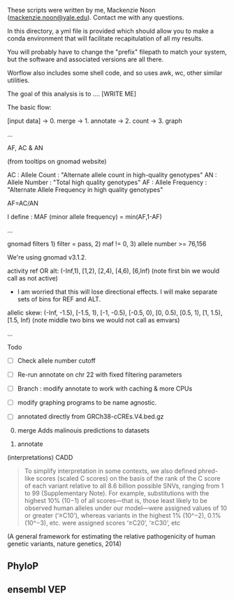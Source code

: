 These scripts were written by me, Mackenzie Noon (mackenzie.noon@yale.edu). Contact me with any questions.

In this directory, a yml file is provided which should allow you to make a conda environment that will facilitate recapitulation of all my results.

You will probably have to change the "prefix" filepath to match your system, but the software and associated versions are all there. 

Worflow also includes some shell code, and so uses awk, wc, other similar utilities. 

The goal of this analysis is to .... [WRITE ME]

The basic flow:

[input data] -> 0. merge -> 1. annotate -> 2. count -> 3. graph


...

AF, AC & AN

(from tooltips on gnomad website)

AC : Allele Count : "Alternate allele count in high-quality genotypes"
AN : Allele Number : "Total high quality genotypes"
AF : Allele Frequency : "Alternate Allele Frequency in high quality genotypes"

AF=AC/AN

I define : MAF (minor allele frequency) = min(AF,1-AF)

...

gnomad filters 1) filter = pass, 2) maf != 0, 3) allele number >= 76,156

We're using gnomad v3.1.2. 

activity ref OR alt:
(-Inf,1), [1,2), [2,4), [4,6), [6,Inf) (note first bin we would call as not active)
- I am worried that this will lose directional effects. I will make separate sets of bins for REF and ALT. 

allelic skew:
(-Inf, -1.5), [-1.5, 1), [-1, -0.5), [-0.5, 0), [0, 0.5), [0.5, 1), [1, 1.5), [1.5, Inf) (note middle two bins we would not call as emvars)

...

Todo
- [ ] Check allele number cutoff
- [ ] Re-run annotate on chr 22 with fixed filtering parameters
- [ ] Branch : modify annotate to work with caching & more CPUs
- [ ] modify graphing programs to be name agnostic.
- [ ] annotated directly from GRCh38-cCREs.V4.bed.gz


0. merge 
Adds malinouis predictions to datasets

1. annotate



(interpretations)
CADD

>To simplify interpretation in some contexts, we also defined phred-like scores (scaled C  scores) on the basis of the rank of the C score of each variant relative  to all 8.6 billion possible SNVs, ranging from 1 to 99 (Supplementary  Note). For example, substitutions with the highest 10% (10−1) of all  scores—that is, those least likely to be observed human alleles under  our model—were assigned values of 10 or greater (‘≥C10’), whereas  variants  in  the  highest  1%  (10^−2),  0.1%  (10^−3),  etc.  were  assigned  scores ‘≥C20’, ‘≥C30’, etc

(A general framework for estimating the relative pathogenicity of human genetic variants, nature genetics, 2014)

PhyloP
- 

ensembl VEP
- 
